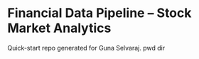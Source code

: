 # Financial Data Pipeline – Stock Market Analytics

Quick-start repo generated for Guna Selvaraj.
pwd
dir